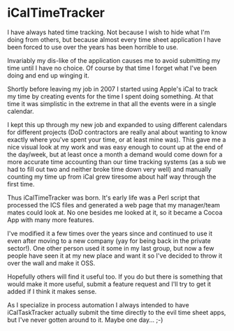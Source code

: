 # iCalTimeTracker #
I have always hated time tracking. Not because I wish to hide what I'm doing from others, but because almost every time sheet application I have been forced to use over the years has been horrible to use.

Invariably my dis-like of the application causes me to avoid submitting my time until I have no choice. Of course by that time I forget what I've been doing and end up winging it.

Shortly before leaving my job in 2007 I started using Apple's iCal to track my time by creating events for the time I spent doing something. At that time it was simplistic in the extreme in that all the events were in a single calendar.

I kept this up through my new job and expanded to using different calendars for different projects (DoD contractors are really anal about wanting to know exactly where you've spent your time, or at least mine was). This gave me a nice visual look at my work and was easy enough to count up at the end of the day/week, but at least once a month a demand would come down for a more accurate time accounting than our time tracking systems (as a sub we had to fill out two and neither broke time down very well) and manually counting my time up from iCal grew tiresome about half way through the first time.

Thus iCalTimeTracker was born. It's early life was a Perl script that processed the ICS files and generated a web page that my manager/team mates could look at. No one besides me looked at it, so it became a Cocoa App with many more features.

I've modified it a few times over the years since and continued to use it even after moving to a new company (yay for being back in the private sector!). One other person used it some in my last group, but now a few people have seen it at my new place and want it so I've decided to throw it over the wall and make it OSS.

Hopefully others will find it useful too. If you do but there is something that would make it more useful, submit a feature request and I'll try to get it added if I think it makes sense.

As I specialize in process automation I always intended to have iCalTaskTracker actually submit the time directly to the evil time sheet apps, but I've never gotten around to it. Maybe one day... ;-)
